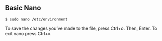 ## Basic Nano 

```
$ sudo nano /etc/environment
```

To save the changes you’ve made to the file, press Ctrl+o. Then, Enter.
To exit nano press Ctrl+x. 
